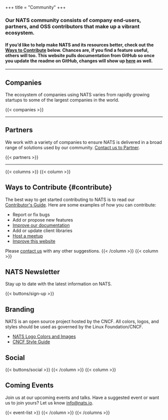 +++
title = "Community"
+++

### Our NATS community consists of company end-users, partners, and OSS contributors that make up a vibrant ecosystem.

#### If you’d like to help make NATS and its resources better, check out the [Ways to Contribute](#contribute) below. Chances are, if you find a feature useful, others will too. This website pulls documentation from GitHub so once you update the readme on GitHub, changes will show up [here](https://nats.io/documentation) as well.

---

## Companies

The ecosystem of companies using NATS varies from rapidly growing startups to some of the largest companies in the world.

{{< companies >}}

---

## Partners

We work with a variety of companies to ensure NATS is delivered in a broad range of solutions used by our community. [Contact us to Partner](mailto:info@nats.io?Subject=Partner%20inquiry).

{{< partners >}}

---

{{< columns >}}
{{< column >}}
## Ways to Contribute {#contribute}

The best way to get started contributing to NATS is to read our [Contributor's Guide](/contributing). Here are some examples of how you can contribute:

* Report or fix bugs
* Add or propose new features
* [Improve our documentation](https://github.com/nats-io/nats-site#adding-documentation)
* Add or update client libraries
* [Host a meetup](mailto:info@nats.io)
* [Improve this website](https://github.com/nats-io)

Please [contact us](mailto:info@nats.io) with any other suggestions.
{{< /column >}}
{{< column >}}
## NATS Newsletter

Stay up to date with the latest information on NATS.

{{< buttons/sign-up >}}

## Branding

NATS is an open source project hosted by the CNCF. All colors, logos, and styles should be used as governed by the Linux Foundation/CNCF.

* [NATS Logo Colors and Images](https://branding.cncf.io/projects/nats)
* [CNCF Style Guide](https://branding.cncf.io/style-guide)

## Social

{{< buttons/social >}}
{{< /column >}}
{{< column >}}
## Coming Events

Join us at our upcoming events and talks. Have a suggested event or want us to join yours? Let us know [info@nats.io](mailto:info@nats.io).

{{< event-list >}}
{{< /column >}}
{{< /columns >}}
